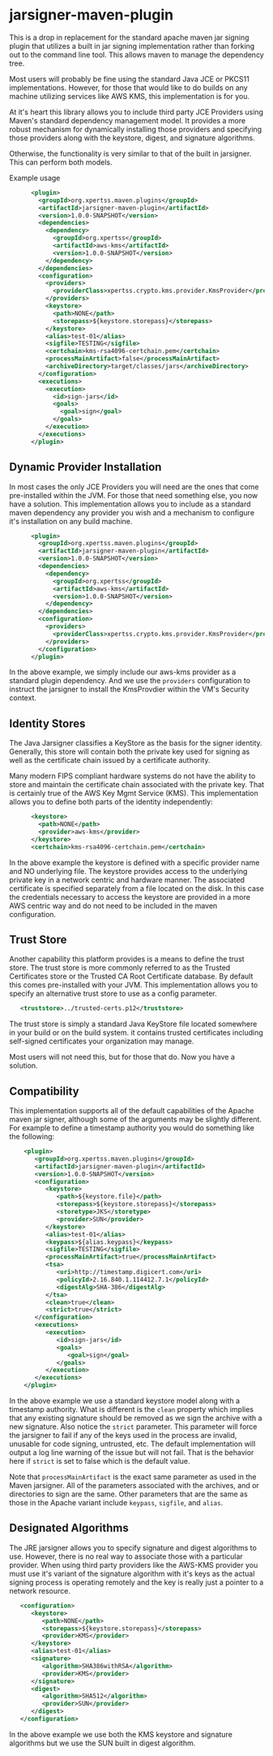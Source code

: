 # jarsigner-maven-plugin

This is a drop in replacement for the standard apache maven jar signing plugin that utilizes a built
in jar signing implementation rather than forking out to the command line tool. This allows maven to
manage the dependency tree. 

Most users will probably be fine using the standard Java JCE or PKCS11 implementations. However, for
those that would like to do builds on any machine utilizing services like AWS KMS, this implementation
is for you.

At it's heart this library allows you to include third party JCE Providers using Maven's standard 
dependency management model. It provides a more robust mechanism for dynamically installing those 
providers and specifying those providers along with the keystore, digest, and signature algorithms.

Otherwise, the functionality is very similar to that of the built in jarsigner. This can perform
both models.

Example usage
```xml
      <plugin>
        <groupId>org.xpertss.maven.plugins</groupId>
        <artifactId>jarsigner-maven-plugin</artifactId>
        <version>1.0.0-SNAPSHOT</version>
        <dependencies>
          <dependency>
            <groupId>org.xpertss</groupId>
            <artifactId>aws-kms</artifactId>
            <version>1.0.0-SNAPSHOT</version>
          </dependency>
        </dependencies>
        <configuration>
          <providers>
            <providerClass>xpertss.crypto.kms.provider.KmsProvider</providerClass>
          </providers>
          <keystore>
            <path>NONE</path>
            <storepass>${keystore.storepass}</storepass>
          </keystore>
          <alias>test-01</alias>
          <sigfile>TESTING</sigfile>
          <certchain>kms-rsa4096-certchain.pem</certchain>
          <processMainArtifact>false</processMainArtifact>
          <archiveDirectory>target/classes/jars</archiveDirectory>
        </configuration>
        <executions>
          <execution>
            <id>sign-jars</id>
            <goals>
              <goal>sign</goal>
            </goals>
          </execution>
        </executions>
      </plugin>
```
             
Dynamic Provider Installation
-----------------------------

In most cases the only JCE Providers you will need are the ones that come pre-installed within the JVM.
For those that need something else, you now have a solution. This implementation allows you to include
as a standard maven dependency any provider you wish and a mechanism to configure it's installation on
any build machine.

```xml
      <plugin>
        <groupId>org.xpertss.maven.plugins</groupId>
        <artifactId>jarsigner-maven-plugin</artifactId>
        <version>1.0.0-SNAPSHOT</version>
        <dependencies>
          <dependency>
            <groupId>org.xpertss</groupId>
            <artifactId>aws-kms</artifactId>
            <version>1.0.0-SNAPSHOT</version>
          </dependency>
        </dependencies>
        <configuration>
          <providers>
            <providerClass>xpertss.crypto.kms.provider.KmsProvider</providerClass>
          </providers>
        </configuration>
      </plugin>
```

In the above example, we simply include our aws-kms provider as a standard plugin dependency. And we
use the `providers` configuration to instruct the jarsigner to install the KmsProvdier within the
VM's Security context.


Identity Stores
---------------

The Java Jarsigner classifies a KeyStore as the basis for the signer identity. Generally, this
store will contain both the private key used for signing as well as the certificate chain issued
by a certificate authority.

Many modern FIPS compliant hardware systems do not have the ability to store and maintain the
certificate chain associated with the private key. That is certainly true of the AWS Key Mgmt
Service  (KMS). This implementation allows you to define both parts of the identity independently:

```xml
      <keystore>
        <path>NONE</path>
        <provider>aws-kms</provider>
      </keystore>
      <certchain>kms-rsa4096-certchain.pem</certchain>
```

In the above example the keystore is defined with a specific provider name and NO underlying file.
The keystore provides access to the underlying private key in a network centric and hardware manner.
The associated certificate is specified separately from a file located on the disk. In this case the
credentials necessary to access the keystore are provided in a more AWS centric way and do not need
to be included in the maven configuration.


Trust Store
-----------

Another capability this platform provides is a means to define the trust store. The trust store
is more commonly referred to as the Trusted Certificates store or the Trusted CA Root Certificate
database. By default this comes pre-installed with your JVM. This implementation allows you to
specify an alternative trust store to use as a config parameter.

```xml
   <truststore>../trusted-certs.p12</truststore>
```

The trust store is simply a standard Java KeyStore file located somewhere in your build or on the
build system. it contains trusted certificates including self-signed certificates your organization
may manage.

Most users will not need this, but for those that do. Now you have a solution.


Compatibility
-------------

This implementation supports all of the default capabilities of the Apache maven jar signer, although
some of the arguments may be slightly different. For example to define a timestamp authority you would
do something like the following:

```xml
    <plugin>
       <groupId>org.xpertss.maven.plugins</groupId>
       <artifactId>jarsigner-maven-plugin</artifactId>
       <version>1.0.0-SNAPSHOT</version>
       <configuration>
          <keystore>
             <path>${keystore.file}</path>
             <storepass>${keystore.storepass}</storepass>
             <storetype>JKS</storetype>
             <provider>SUN</provider>
          </keystore>
          <alias>test-01</alias>
          <keypass>${alias.keypass}</keypass>
          <sigfile>TESTING</sigfile>
          <processMainArtifact>true</processMainArtifact>
          <tsa>
             <uri>http://timestamp.digicert.com</uri>
             <policyId>2.16.840.1.114412.7.1</policyId>
             <digestAlg>SHA-386</digestAlg>
          </tsa>
          <clean>true</clean>
          <strict>true</strict>
       </configuration>
       <executions>
          <execution>
             <id>sign-jars</id>
             <goals>
                <goal>sign</goal>
             </goals>
          </execution>
       </executions>
    </plugin>
```

In the above example we use a standard keystore model along with a timestamp authority. What is different is the
`clean` property which implies that any existing signature should be removed as we sign the archive with a new
signature. Also notice the `strict` parameter. This parameter will force the jarsigner to fail if any of the 
keys used in the process are invalid, unusable for code signing, untrusted, etc. The default implementation will
output a log line warning of the issue but will not fail. That is the behavior here if `strict` is set to false
which is the default value.

Note that `processMainArtifact` is the exact same parameter as used in the Maven jarsigner. All of the parameters
associated with the archives, and or directories to sign are the same. Other parameters that are the same as 
those in the Apache variant include `keypass`, `sigfile`, and `alias`.


Designated Algorithms
---------------------

The JRE jarsigner allows you to specify signature and digest algorithms to use. However, there is no real way to
associate those with a particular provider. When using third party providers like the AWS-KMS provider you must
use it's variant of the signature algorithm with it's keys as the actual signing process is operating remotely
and the key is really just a pointer to a network resource.

```xml
   <configuration>
      <keystore>
         <path>NONE</path>
         <storepass>${keystore.storepass}</storepass>
         <provider>KMS</provider>
      </keystore>
      <alias>test-01</alias>
      <signature>
         <algorithm>SHA386withRSA</algorithm>
         <provider>KMS</provider>
      </signature>
      <digest>
         <algorithm>SHA512</algorithm>
         <provider>SUN</provider>
      </digest>
   </configuration>
```

In the above example we use both the KMS keystore and signature algorithms but we use the SUN built in
digest algorithm.
